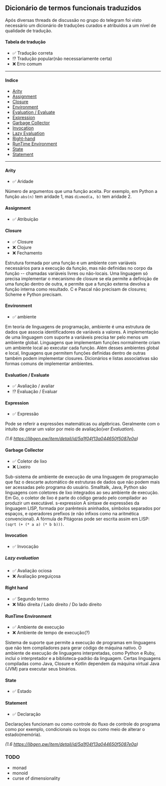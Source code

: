 ## Dicionário de termos funcionais traduzidos

Após diversas threads de discussão no grupo do telegram foi visto necessário um dicionário de traduções curados e atribuidos a um nível de qualidade de tradução.

#### Tabela de tradução
- :white_check_mark: Tradução correta
- :interrobang: Tradução popular(não necessariamente certa)
- :x: Erro comum

--------------------------------

#### Indice
- [Arity](#arity)
- [Assignment](#assignment)
- [Closure](#closure)
- [Environment](#environment)
- [Evaluation / Evaluate](#evaluation-/-evaluate)
- [Expression](#expression)
- [Garbage Collector](#garbage-collector)
- [Invocation](#invocation)
- [Lazy Evaluation](#lazy-evaluation)
- [Right-hand](#right-hand)
- [RunTime Environment](#runtime-environment)
- [State](#state)
- [Statement](#statement)

--------------------------------

#### Arity

- :white_check_mark: Aridade

Número de argumentos que uma função aceita. Por exemplo, em Python a função `abs(n)` tem aridade 1, mas `divmod(a, b)` tem aridade 2.

#### Assignment

- :white_check_mark: Atribuição

#### Closure

- :white_check_mark: Closure
- :x: Clojure
- :x: Fechamento

Estrutura formada por uma função e um ambiente com variáveis necessários para a execução da função, mas não definidas no corpo da função -- chamadas variáveis livres ou não-locais. Uma linguagem só precisa implementar o mecanismo de closure se ela permite a definição de uma função dentro de outra, e permite que a função externa devolva a função interna como resultado. C e Pascal não precisam de closures; Scheme e Python precisam.

#### Environment
- :white_check_mark: ambiente

Em teoria de linguagens de programação, ambiente é uma estrutura de dados que associa identificadores de variáveis a valores. A implementação de uma linguagem com suporte a variáveis precisa ter pelo menos um ambiente global. Linguagens que implementam funções normalmente criam um ambiente local ao executar cada função. Além desses ambientes global e local, linguagens que permitem funções definidas dentro de outras também podem implementar closures. Dicionários e listas associativas são formas comuns de implementar ambientes.

#### Evaluation / Evaluate

- :white_check_mark: Avaliação / avaliar
- :interrobang: Evaluação / Evaluar

#### Expression

- :white_check_mark: Expressão

Pode se referir a expressões matemáticas ou algébricas. Geralmente com o intuito de gerar um valor por meio de avaliação(*ver Evaluation*).

*(1.6 https://libgen.pw/item/detail/id/5a1f04f13a044650f5087e0a)*

#### Garbage Collector

- :white_check_mark: Coletor de lixo
- :x: Lixeiro

Sub-sistema de ambiente de execução de uma linguagem de programação que faz o descarte automático de estruturas de dados que não podem mais ser acessadas pelo programa do usuário. Smalltalk, Java, Python são linguagens com coletores de lixo integrados ao seu ambiente de execução. Em Go, o coletor de lixo é parte do código gerado pelo compilador ao produzir um executável.
s-expression
A sintaxe de expressões da linguagem LISP, formada por parêntesis aninhados, símbolos separados por espaços, e operadores prefixos (e não infixos como na aritmética convencional). A fórmula de Pitágoras pode ser escrita assim em LISP: `(sqrt (+ (* a a) (* b b)))`.

#### Invocation

- :white_check_mark: Invocação

##### Lazy evaluation

- :white_check_mark: Avaliação ociosa
- :x: Avaliação preguiçosa

#### Right hand

- :white_check_mark: Segundo termo
- :x: Mão direita / Lado direito / Do lado direito

#### RunTime Environment

- :white_check_mark: Ambiente de execução
- :x: Ambiente de tempo de execução(?)

Sistema de suporte que permite a execução de programas em linguagens que não tem compiladores para gerar código de máquina nativo. O ambiente de execução de linguagens interpretadas, como Python e Ruby, inclui o interpretador e a biblioteca-padrão da linguagem. Certas linguagens compiladas como Java, Closure e Kotlin dependem da máquina virtual Java (JVM) para executar seus binários.

#### State

- :white_check_mark: Estado

#### Statement

- :white_check_mark: Declaração

Declarações funcionam ou como controle do fluxo de controle do programa como por exemplo, condicionais ou loops ou como meio de alterar o estado(memória).

*(1.6 https://libgen.pw/item/detail/id/5a1f04f13a044650f5087e0a)*

### TODO

- monad
- monoid
- curse of dimensionality
